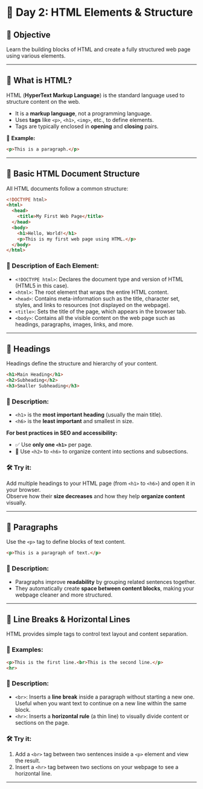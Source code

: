 # 📘 Day 2: HTML Elements & Structure

## 🎯 Objective
Learn the building blocks of HTML and create a fully structured web page using various elements.

---

## 🔹 What is HTML?

HTML (**HyperText Markup Language**) is the standard language used to structure content on the web.

- It is a **markup language**, not a programming language.
- Uses **tags** like `<p>`, `<h1>`, `<img>`, etc., to define elements.
- Tags are typically enclosed in **opening** and **closing** pairs.

📌 **Example:**
```html
<p>This is a paragraph.</p>
```

---

## 🔹 Basic HTML Document Structure

All HTML documents follow a common structure:

```html
<!DOCTYPE html>
<html>
  <head>
    <title>My First Web Page</title>
  </head>
  <body>
    <h1>Hello, World!</h1>
    <p>This is my first web page using HTML.</p>
  </body>
</html>
```

### 📝 Description of Each Element:

- `<!DOCTYPE html>`: Declares the document type and version of HTML (HTML5 in this case).
- `<html>`: The root element that wraps the entire HTML content.
- `<head>`: Contains meta-information such as the title, character set, styles, and links to resources (not displayed on the webpage).
- `<title>`: Sets the title of the page, which appears in the browser tab.
- `<body>`: Contains all the visible content on the web page such as headings, paragraphs, images, links, and more.

---

## 🔹 Headings

Headings define the structure and hierarchy of your content.

```html
<h1>Main Heading</h1>
<h2>Subheading</h2>
<h3>Smaller Subheading</h3>
```

### 📝 Description:

- `<h1>` is the **most important heading** (usually the main title).
- `<h6>` is the **least important** and smallest in size.

**For best practices in SEO and accessibility:**
- ✅ Use **only one `<h1>`** per page.
- 🧠 Use `<h2>` to `<h6>` to organize content into sections and subsections.

### 🛠 Try it:

Add multiple headings to your HTML page (from `<h1>` to `<h6>`) and open it in your browser.  
Observe how their **size decreases** and how they help **organize content** visually.

---

## 🔹 Paragraphs

Use the `<p>` tag to define blocks of text content.

```html
<p>This is a paragraph of text.</p>
```

### 📝 Description:

- Paragraphs improve **readability** by grouping related sentences together.
- They automatically create **space between content blocks**, making your webpage cleaner and more structured.

---

## 🔹 Line Breaks & Horizontal Lines

HTML provides simple tags to control text layout and content separation.

### 🧩 Examples:

```html
<p>This is the first line.<br>This is the second line.</p>
<hr>
```

### 📝 Description:

- `<br>`: Inserts a **line break** inside a paragraph without starting a new one.  
  Useful when you want text to continue on a new line within the same block.
- `<hr>`: Inserts a **horizontal rule** (a thin line) to visually divide content or sections on the page.


### 🛠 Try it:

1. Add a `<br>` tag between two sentences inside a `<p>` element and view the result.
2. Insert a `<hr>` tag between two sections on your webpage to see a horizontal line.

---


